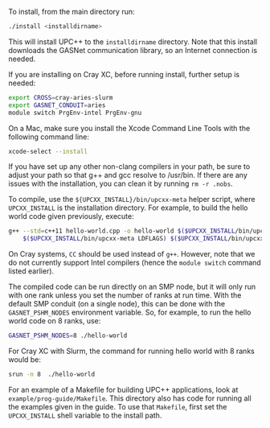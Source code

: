 
To install, from the main directory run:

```bash
./install <installdirname>
```
This will install UPC++ to the `installdirname` directory. Note that this install downloads the
GASNet communication library, so an Internet connection is needed.

If you are installing on Cray XC, before running install, further setup is needed:

```bash
export CROSS=cray-aries-slurm
export GASNET_CONDUIT=aries
module switch PrgEnv-intel PrgEnv-gnu
```
On a Mac, make sure you install the Xcode Command Line Tools with the following command line:

```bash
xcode-select --install
```

If you have set up any other non-clang compilers in your path, be sure
to adjust your path so that g++ and gcc resolve to /usr/bin.
If there are any issues with the installation, you can clean it by running `rm -r .nobs`.

To compile, use the `${UPCXX_INSTALL}/bin/upcxx-meta` helper script, where `UPCXX_INSTALL` is the
installation directory. For example, to build the hello world code given previously, execute:

```bash
g++ --std=c++11 hello-world.cpp -o hello-world $($UPCXX_INSTALL/bin/upcxx-meta PPFLAGS) \
    $($UPCXX_INSTALL/bin/upcxx-meta LDFLAGS) $($UPCXX_INSTALL/bin/upcxx-meta LIBFLAGS)
```

On Cray systems, `CC` should be used instead of `g++`. However, note that we do not currently support
Intel compilers (hence the `module switch` command listed earlier).

The compiled code can be run directly on an SMP node, but it will only run with one rank unless you
set the number of ranks at run time. With the default SMP conduit (on a single node), this can be
done with the `GASNET_PSHM_NODES` environment variable. So, for example, to run the hello world code
on 8 ranks, use:

```bash
GASNET_PSHM_NODES=8 ./hello-world
```

For Cray XC with Slurm, the command for running hello world with 8 ranks would be:

```bash
srun -n 8  ./hello-world
```

For an example of a Makefile for building UPC++ applications, look at
`example/prog-guide/Makefile`. This directory also has code for running all the examples given in
the guide. To use that `Makefile`, first set the `UPCXX_INSTALL` shell variable to the install
path.

